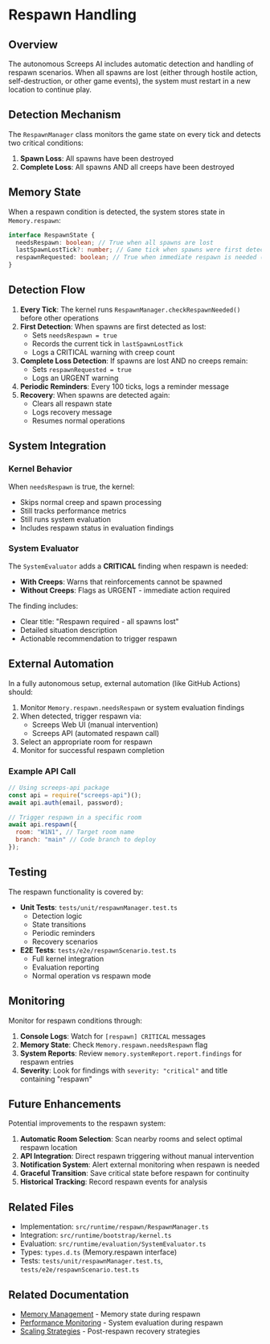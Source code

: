 # Respawn Handling

## Overview

The autonomous Screeps AI includes automatic detection and handling of respawn scenarios. When all spawns are lost (either through hostile action, self-destruction, or other game events), the system must restart in a new location to continue play.

## Detection Mechanism

The `RespawnManager` class monitors the game state on every tick and detects two critical conditions:

1. **Spawn Loss**: All spawns have been destroyed
2. **Complete Loss**: All spawns AND all creeps have been destroyed

## Memory State

When a respawn condition is detected, the system stores state in `Memory.respawn`:

```typescript
interface RespawnState {
  needsRespawn: boolean; // True when all spawns are lost
  lastSpawnLostTick?: number; // Game tick when spawns were first detected as lost
  respawnRequested: boolean; // True when immediate respawn is needed (no creeps either)
}
```

## Detection Flow

1. **Every Tick**: The kernel runs `RespawnManager.checkRespawnNeeded()` before other operations
2. **First Detection**: When spawns are first detected as lost:
   - Sets `needsRespawn = true`
   - Records the current tick in `lastSpawnLostTick`
   - Logs a CRITICAL warning with creep count
3. **Complete Loss Detection**: If spawns are lost AND no creeps remain:
   - Sets `respawnRequested = true`
   - Logs an URGENT warning
4. **Periodic Reminders**: Every 100 ticks, logs a reminder message
5. **Recovery**: When spawns are detected again:
   - Clears all respawn state
   - Logs recovery message
   - Resumes normal operations

## System Integration

### Kernel Behavior

When `needsRespawn` is true, the kernel:

- Skips normal creep and spawn processing
- Still tracks performance metrics
- Still runs system evaluation
- Includes respawn status in evaluation findings

### System Evaluator

The `SystemEvaluator` adds a **CRITICAL** finding when respawn is needed:

- **With Creeps**: Warns that reinforcements cannot be spawned
- **Without Creeps**: Flags as URGENT - immediate action required

The finding includes:

- Clear title: "Respawn required - all spawns lost"
- Detailed situation description
- Actionable recommendation to trigger respawn

## External Automation

In a fully autonomous setup, external automation (like GitHub Actions) should:

1. Monitor `Memory.respawn.needsRespawn` or system evaluation findings
2. When detected, trigger respawn via:
   - Screeps Web UI (manual intervention)
   - Screeps API (automated respawn call)
3. Select an appropriate room for respawn
4. Monitor for successful respawn completion

### Example API Call

```javascript
// Using screeps-api package
const api = require("screeps-api")();
await api.auth(email, password);

// Trigger respawn in a specific room
await api.respawn({
  room: "W1N1", // Target room name
  branch: "main" // Code branch to deploy
});
```

## Testing

The respawn functionality is covered by:

- **Unit Tests**: `tests/unit/respawnManager.test.ts`
  - Detection logic
  - State transitions
  - Periodic reminders
  - Recovery scenarios
- **E2E Tests**: `tests/e2e/respawnScenario.test.ts`
  - Full kernel integration
  - Evaluation reporting
  - Normal operation vs respawn mode

## Monitoring

Monitor for respawn conditions through:

1. **Console Logs**: Watch for `[respawn] CRITICAL` messages
2. **Memory State**: Check `Memory.respawn.needsRespawn` flag
3. **System Reports**: Review `memory.systemReport.report.findings` for respawn entries
4. **Severity**: Look for findings with `severity: "critical"` and title containing "respawn"

## Future Enhancements

Potential improvements to the respawn system:

1. **Automatic Room Selection**: Scan nearby rooms and select optimal respawn location
2. **API Integration**: Direct respawn triggering without manual intervention
3. **Notification System**: Alert external monitoring when respawn is needed
4. **Graceful Transition**: Save critical state before respawn for continuity
5. **Historical Tracking**: Record respawn events for analysis

## Related Files

- Implementation: `src/runtime/respawn/RespawnManager.ts`
- Integration: `src/runtime/bootstrap/kernel.ts`
- Evaluation: `src/runtime/evaluation/SystemEvaluator.ts`
- Types: `types.d.ts` (Memory.respawn interface)
- Tests: `tests/unit/respawnManager.test.ts`, `tests/e2e/respawnScenario.test.ts`

## Related Documentation

- [Memory Management](../runtime/operations/memory-management.md) - Memory state during respawn
- [Performance Monitoring](../runtime/operations/performance-monitoring.md) - System evaluation during respawn
- [Scaling Strategies](../runtime/strategy/scaling-strategies.md) - Post-respawn recovery strategies
